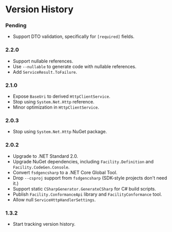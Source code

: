 # Version History

### Pending

* Support DTO validation, specifically for `[required]` fields.

### 2.2.0

* Support nullable references.
* Use `--nullable` to generate code with nullable references.
* Add `ServiceResult.ToFailure`.

### 2.1.0

* Expose `BaseUri` to derived `HttpClientService`.
* Stop using `System.Net.Http` reference.
* Minor optimization in `HttpClientService`.

### 2.0.3

* Stop using `System.Net.Http` NuGet package.

### 2.0.2

* Upgrade to .NET Standard 2.0.
* Upgrade NuGet dependencies, including `Facility.Definition` and `Facility.CodeGen.Console`.
* Convert `fsdgencsharp` to a .NET Core Global Tool.
* Drop `--csproj` support from `fsdgencsharp` (SDK-style projects don't need it.)
* Support static `CSharpGenerator.GenerateCSharp` for C# build scripts.
* Publish `Facility.ConformanceApi` library and `FacilityConformance` tool.
* Allow null `ServiceHttpHandlerSettings`.

### 1.3.2

* Start tracking version history.
